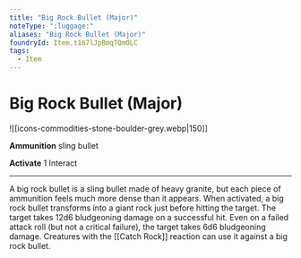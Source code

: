 ```yaml
---
title: "Big Rock Bullet (Major)"
noteType: ":luggage:"
aliases: "Big Rock Bullet (Major)"
foundryId: Item.t167lJpBmqTQmOLC
tags:
  - Item
---
```


# Big Rock Bullet (Major)
![[icons-commodities-stone-boulder-grey.webp|150]]

**Ammunition** sling bullet

**Activate** 1 Interact

* * *

A big rock bullet is a sling bullet made of heavy granite, but each piece of ammunition feels much more dense than it appears. When activated, a big rock bullet transforms into a giant rock just before hitting the target. The target takes 12d6 bludgeoning damage on a successful hit. Even on a failed attack roll (but not a critical failure), the target takes 6d6 bludgeoning damage. Creatures with the [[Catch Rock]] reaction can use it against a big rock bullet.
